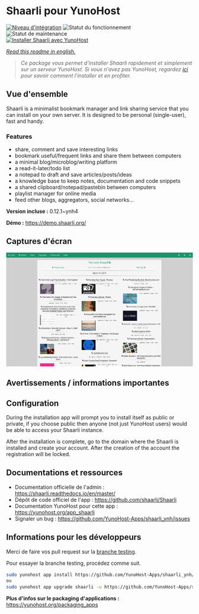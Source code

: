 <!--
N.B.: This README was automatically generated by https://github.com/YunoHost/apps/tree/master/tools/README-generator
It shall NOT be edited by hand.
-->

# Shaarli pour YunoHost

[![Niveau d'intégration](https://dash.yunohost.org/integration/shaarli.svg)](https://dash.yunohost.org/appci/app/shaarli) ![Statut du fonctionnement](https://ci-apps.yunohost.org/ci/badges/shaarli.status.svg) ![Statut de maintenance](https://ci-apps.yunohost.org/ci/badges/shaarli.maintain.svg)  
[![Installer Shaarli avec YunoHost](https://install-app.yunohost.org/install-with-yunohost.svg)](https://install-app.yunohost.org/?app=shaarli)

*[Read this readme in english.](./README.md)*

> *Ce package vous permet d'installer Shaarli rapidement et simplement sur un serveur YunoHost.
Si vous n'avez pas YunoHost, regardez [ici](https://yunohost.org/#/install) pour savoir comment l'installer et en profiter.*

## Vue d'ensemble

Shaarli is a minimalist bookmark manager and link sharing service that you can install on your own server. It is designed to be personal (single-user), fast and handy.

### Features

- share, comment and save interesting links
- bookmark useful/frequent links and share them between computers
- a minimal blog/microblog/writing platform
- a read-it-later/todo list
- a notepad to draft and save articles/posts/ideas
- a knowledge base to keep notes, documentation and code snippets
- a shared clipboard/notepad/pastebin between computers
- playlist manager for online media
- feed other blogs, aggregators, social networks...


**Version incluse :** 0.12.1~ynh4

**Démo :** https://demo.shaarli.org/

## Captures d'écran

![Capture d'écran de Shaarli](./doc/screenshots/27wYsbC.png)

## Avertissements / informations importantes

## Configuration

During the installation app will prompt you to install itself as public or private, if you choose public then anyone (not just YunoHost users) would be able to access your Shaarli instance.

After the installation is complete, go to the domain where the Shaarli is installed and create your account. After the creation of the account the registration will be locked.
## Documentations et ressources

* Documentation officielle de l'admin : <https://shaarli.readthedocs.io/en/master/>
* Dépôt de code officiel de l'app : <https://github.com/shaarli/Shaarli>
* Documentation YunoHost pour cette app : <https://yunohost.org/app_shaarli>
* Signaler un bug : <https://github.com/YunoHost-Apps/shaarli_ynh/issues>

## Informations pour les développeurs

Merci de faire vos pull request sur la [branche testing](https://github.com/YunoHost-Apps/shaarli_ynh/tree/testing).

Pour essayer la branche testing, procédez comme suit.

``` bash
sudo yunohost app install https://github.com/YunoHost-Apps/shaarli_ynh/tree/testing --debug
ou
sudo yunohost app upgrade shaarli -u https://github.com/YunoHost-Apps/shaarli_ynh/tree/testing --debug
```

**Plus d'infos sur le packaging d'applications :** <https://yunohost.org/packaging_apps>
